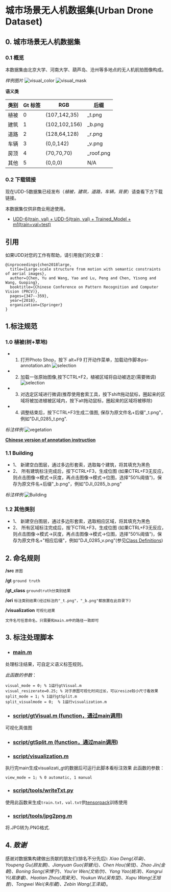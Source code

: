 # 城市场景无人机数据集(Urban Drone Dataset)

## 0. 城市场景无人机数据集
### 0.1 概览
本数据集由北京大学、河南大学、葫芦岛、沧州等多地点的无人机航拍图像构成。

*样例图片*
![visual_color](img/DJI_0627_visual_color.png)
![visual_mask](img/DJI_0627_visual_mask.png)

**语义类**

|  类别  |Gt 标签|   RGB   | 后缀 |
|-------|-------|----------|------|
|  植被  |   0   |(107,142,35)|_t.png|
|  建筑  |   1   |(102,102,156)|_b.png|
|  道路  |   2   |(128,64,128)|_r.png|
|  车辆  |   3   |(0,0,142)|_v.png|
|  房顶  |   4   |(70,70,70) |_roof.png|
|  其他  |   5   |(0,0,0)| N/A |


### 0.2 下载链接

现在UDD-5数据集已经发布（*植被，建筑，道路，车辆，背景*）请查看下方下载链接。

本数据集仅供非商业用途使用。

- [UDD-6(train, val) + UDD-5(train, val) + Trained_Model + m1(train+val+test)](https://drive.google.com/drive/folders/1x172jM6iF6SZjMB4jH8FVRgiuGcJDtIe?usp=sharing)

## 引用

如果UDD对您的工作有帮助，请引用我们的文章：

```
@inproceedings{chen2018large,
  title={Large-scale structure from motion with semantic constraints of aerial images},
  author={Chen, Yu and Wang, Yao and Lu, Peng and Chen, Yisong and Wang, Guoping},
  booktitle={Chinese Conference on Pattern Recognition and Computer Vision (PRCV)},
  pages={347--359},
  year={2018},
  organization={Springer}
}
```


## 1.标注规范
### 1.0 植被(树+草地)
- 1. 打开Photo Shop，按下 alt+F9 打开动作菜单，加载动作脚本ps-annotation.atn
![selection](img/action.png)
- 2. 加载一张原始图像,按下CTRL+F2，植被区域将自动被选定(需要微调)
![selection](img/selection.png)

- 3. 对选定区域进行微调(推荐使用套索工具，按下shift拖动鼠标，圈起来的区域将被加进植被区域内，按下alt拖动鼠标，圈起来的区域将被移除)
- 4. 调整结束后，按下CTRL+F3生成二值图, 保存为原文件名+后缀"_t.png"，例如"DJI_0285_t.png".

*标注样例*
![vegetation](img/DJI_0285_t.png)

**[Chinese version of annotation instruction](ps-annotation.pdf)**

### 1.1 Building
- 1、 新建空白图层，通过多边形套索，选取每个建筑，将其填充为黑色
- 2、 所有建筑标注完成后，按下CTRL+F3，生成位图 (如果CTRL+F3无反应，则点击图像->模式->灰度，再点击图像->模式->位图，选择"50%阈值")，保存为原文件名+后缀"_b.png"，例如"DJI_0285_b.png"

*标注样例*
![Building](img/DJI_0285_b.png)

### 1.2 其他类别
- 1、 新建空白图层，通过多边形套索，选取相应区域，将其填充为黑色
- 2、 所有区域标注完成后，按下CTRL+F3，生成位图 (如果CTRL+F3无反应，则点击图像->模式->灰度，再点击图像->模式->位图，选择"50%阈值")，保存为原文件名+"相应后缀"，例如"DJI_0285_v.png"(参见[Class Definitions]())


## 2. 命名规则

**/src**  ```原图```

**/gt**  ```ground truth```

**/gt_class** ```groundtruth分类别结果```

**/ori**  ```标注类别结果(经过标注的"_t.png"，"_b.png"都放置在此目录下)```

**/visualization** ```可视化结果```

```
文件名可任意命名，只需要和main.m中的路径一致即可
```


## 3. 标注处理脚本

- ### [main.m](script/main.m)
处理标注结果，可自定义语义标签规则。


*此函数的参数*：
```
visual_mode = 0; % 1运行gtVisual.m
visual_resizerate=0.25; % 对于原图可视化时间过长，可以resize较小尺寸看效果
split_mode = 1; % 1运行gtSplit.m
split_visualmode = 0;  % 1运行visualization.m
```

- ### [script/gtVisual.m (function，通过main调用)](script/gtVisual.m)

可视化真值图

- ### [script/gtSplit.m (function，通过main调用)](script/gtSplit.m)


- ### [script/visualization.m](script/visualization.m)
执行完main生成visualizati_gt的数据后可运行此脚本看标注效果
此函数的参数：
```
view_mode = 1; % 0 automatic, 1 manual
```

- ### [script/tools/writeTxt.py](script/tools/writeTxt.py)
使用此函数来生成```train.txt，val.txt```供[tensorpack](https://github.com/MarcWong/tensorpack)训练使用

- ### [script/tools/jpg2png.m](script/tools/jpg2png.m)

将.JPG转为.PNG格式.

## 4. ***致谢***
感谢对数据集构建做出贡献的朋友们(排名不分先后): *Xiao Deng(邓枭)*、*Youpeng Gu(顾友鹏)*、*Jianyuan Guo(郭健元)*、*Chen Hou(侯忱)*、*Zhao Jin(金朝)*、*Boning Song(宋博宁)*、*You'er Wen(文佑尔)*、*Yang Yao(姚洋)*、*Kangrui Yi(易康睿)*、*Haotian Zhou(周昊天)*、*Youkun Wu(吴有堃)*、*Xupu Wang(王旭普)*、*Tongwei Wei(朱彤葳)*、*Zebin Wang(王泽斌)*。
